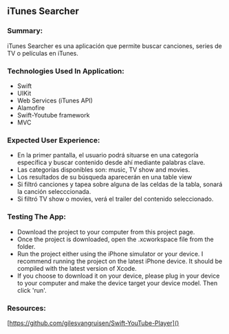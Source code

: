 
## iTunes Searcher

### Summary:

iTunes Searcher es una aplicación que permite buscar canciones, series de TV o películas en iTunes.  

### Technologies Used In Application:

* Swift
* UIKit
* Web Services (iTunes API)
* Alamofire
* Swift-Youtube framework
* MVC

### Expected User Experience:

* En la primer pantalla, el usuario podrá situarse en una categoría específica y buscar contenido desde ahí mediante palabras clave.
* Las categorías disponibles son: music, TV show and movies.
* Los resultados de su búsqueda aparecerán en una table view
* Si filtró canciones y tapea sobre alguna de las celdas de la tabla, sonará la canción selecccionada.
* Si filtró TV show o movies, verá el trailer del contenido seleccionado.

### Testing The App:

* Download the project to your computer from this project page.
* Once the project is downloaded, open the .xcworkspace file from the folder.
* Run the project either using the iPhone simulator or your device. I recommend running the project on the latest iPhone device. It should be compiled with the latest version of Xcode.
* If you choose to download it on your device, please plug in your device to your computer and make the device target your device model. Then click 'run'.

### Resources:

[https://github.com/gilesvangruisen/Swift-YouTube-Player]()
